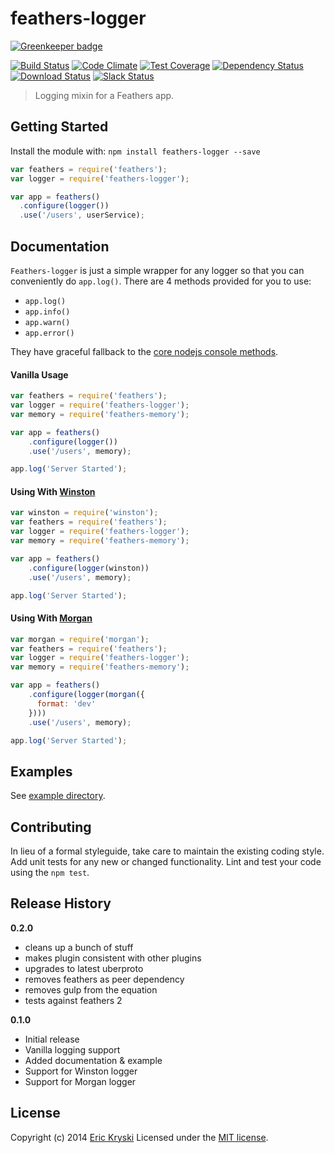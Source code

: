 
# feathers-logger 

[![Greenkeeper badge](https://badges.greenkeeper.io/feathersjs/feathers-logger.svg)](https://greenkeeper.io/)

[![Build Status](https://secure.travis-ci.org/feathersjs/feathers-logger.png?branch=master)](http://travis-ci.org/feathersjs/feathers-logger)
[![Code Climate](https://codeclimate.com/github/feathersjs/feathers-logger.png)](https://codeclimate.com/github/feathersjs/feathers-logger)
[![Test Coverage](https://codeclimate.com/github/feathersjs/feathers-logger/badges/coverage.svg)](https://codeclimate.com/github/feathersjs/feathers-logger/coverage)
[![Dependency Status](https://img.shields.io/david/feathersjs/feathers-logger.svg?style=flat-square)](https://david-dm.org/feathersjs/feathers-logger)
[![Download Status](https://img.shields.io/npm/dm/feathers-logger.svg?style=flat-square)](https://www.npmjs.com/package/feathers-logger)
[![Slack Status](http://slack.feathersjs.com/badge.svg)](http://slack.feathersjs.com)

> Logging mixin for a Feathers app.

## Getting Started

Install the module with: `npm install feathers-logger --save`

```js
var feathers = require('feathers');
var logger = require('feathers-logger');

var app = feathers()
  .configure(logger())
  .use('/users', userService);
```

## Documentation

`Feathers-logger` is just a simple wrapper for any logger so that you can conveniently do `app.log()`. There are 4 methods provided for you to use:

* `app.log()`
* `app.info()`
* `app.warn()`
* `app.error()`

They have graceful fallback to the [core nodejs console methods](http://nodejs.org/api/stdio.html).

#### Vanilla Usage

```js
var feathers = require('feathers');
var logger = require('feathers-logger');
var memory = require('feathers-memory');

var app = feathers()
    .configure(logger())
    .use('/users', memory);

app.log('Server Started');
```

#### Using With [Winston](https://github.com/flatiron/winston)

```js
var winston = require('winston');
var feathers = require('feathers');
var logger = require('feathers-logger');
var memory = require('feathers-memory');

var app = feathers()
    .configure(logger(winston))
    .use('/users', memory);

app.log('Server Started');
```

#### Using With [Morgan](https://github.com/expressjs/morgan)

```js
var morgan = require('morgan');
var feathers = require('feathers');
var logger = require('feathers-logger');
var memory = require('feathers-memory');

var app = feathers()
    .configure(logger(morgan({
      format: 'dev'
    })))
    .use('/users', memory);

app.log('Server Started');
```

## Examples
See [example directory](https://github.com/feathersjs/feathers-logger/tree/master/example).

## Contributing
In lieu of a formal styleguide, take care to maintain the existing coding style. Add unit tests for any new or changed functionality. Lint and test your code using the `npm test`.

## Release History

__0.2.0__

- cleans up a bunch of stuff
- makes plugin consistent with other plugins
- upgrades to latest uberproto
- removes feathers as peer dependency
- removes gulp from the equation
- tests against feathers 2

__0.1.0__

- Initial release
- Vanilla logging support
- Added documentation & example
- Support for Winston logger
- Support for Morgan logger

## License
Copyright (c) 2014 [Eric Kryski](https://github.com/ekryski)
Licensed under the [MIT license](https://github.com/feathersjs/feathers-logger/blob/master/LICENSE-MIT).
